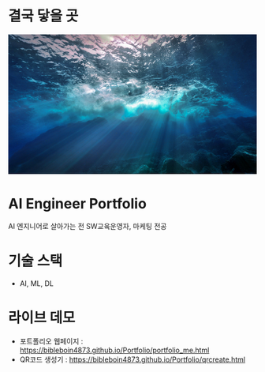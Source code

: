 #  결국 닿을 곳
![결국 닿을 곳](ocen.jpg)

#  AI Engineer Portfolio
AI 엔지니어로 살아가는 전 SW교육운영자, 마케팅 전공

# 기술 스택
- AI, ML, DL

# 라이브 데모
- 포트폴리오 웹페이지 : https://bibleboin4873.github.io/Portfolio/portfolio_me.html
- QR코드 생성기 : https://bibleboin4873.github.io/Portfolio/qrcreate.html
